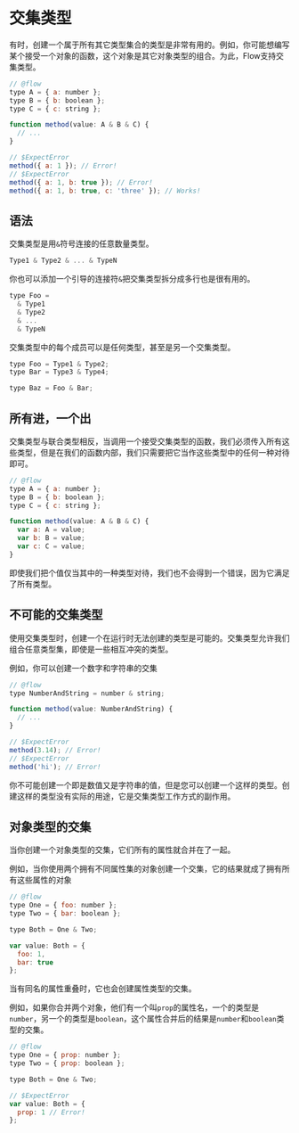 # 交集类型

有时，创建一个属于所有其它类型集合的类型是非常有用的。例如，你可能想编写某个接受一个对象的函数，这个对象是其它对象类型的组合。为此，Flow支持交集类型。

```javascript
// @flow
type A = { a: number };
type B = { b: boolean };
type C = { c: string };

function method(value: A & B & C) {
  // ...
}

// $ExpectError
method({ a: 1 }); // Error!
// $ExpectError
method({ a: 1, b: true }); // Error!
method({ a: 1, b: true, c: 'three' }); // Works!
```

## 语法

交集类型是用`&`符号连接的任意数量类型。

```javascript
Type1 & Type2 & ... & TypeN
```

你也可以添加一个引导的连接符`&`把交集类型拆分成多行也是很有用的。

```javascript
type Foo =
  & Type1
  & Type2
  & ...
  & TypeN
```

交集类型中的每个成员可以是任何类型，甚至是另一个交集类型。

```javascript
type Foo = Type1 & Type2;
type Bar = Type3 & Type4;

type Baz = Foo & Bar;
```

## 所有进，一个出

交集类型与联合类型相反，当调用一个接受交集类型的函数，我们必须传入所有这些类型，但是在我们的函数内部，我们只需要把它当作这些类型中的任何一种对待即可。

```javascript
// @flow
type A = { a: number };
type B = { b: boolean };
type C = { c: string };

function method(value: A & B & C) {
  var a: A = value;
  var b: B = value;
  var c: C = value;
}
```

即使我们把个值仅当其中的一种类型对待，我们也不会得到一个错误，因为它满足了所有类型。


## 不可能的交集类型

使用交集类型时，创建一个在运行时无法创建的类型是可能的。交集类型允许我们组合任意类型集，即使是一些相互冲突的类型。

例如，你可以创建一个数字和字符串的交集

```javascript
// @flow
type NumberAndString = number & string;

function method(value: NumberAndString) {
  // ...
}

// $ExpectError
method(3.14); // Error!
// $ExpectError
method('hi'); // Error!
```

你不可能创建一个即是数值又是字符串的值，但是您可以创建一个这样的类型。创建这样的类型没有实际的用途，它是交集类型工作方式的副作用。

## 对象类型的交集

当你创建一个对象类型的交集，它们所有的属性就合并在了一起。

例如，当你使用两个拥有不同属性集的对象创建一个交集，它的结果就成了拥有所有这些属性的对象

```javascript
// @flow
type One = { foo: number };
type Two = { bar: boolean };

type Both = One & Two;

var value: Both = {
  foo: 1,
  bar: true
};
```

当有同名的属性重叠时，它也会创建属性类型的交集。

例如，如果你合并两个对象，他们有一个叫`prop`的属性名，一个的类型是`number`，另一个的类型是`boolean`，这个属性合并后的结果是`number`和`boolean`类型的交集。

```javascript
// @flow
type One = { prop: number };
type Two = { prop: boolean };

type Both = One & Two;

// $ExpectError
var value: Both = {
  prop: 1 // Error!
};
```